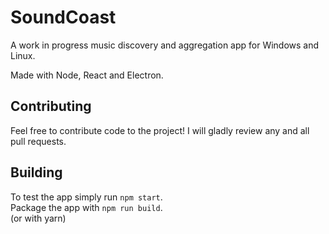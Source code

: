 # SoundCoast
A work in progress music discovery and aggregation app for Windows and Linux.

Made with Node, React and Electron.

## Contributing
Feel free to contribute code to the project! I will gladly review any and all pull requests.

## Building
To test the app simply run `npm start`.  
Package the app with `npm run build`.  
(or with yarn)